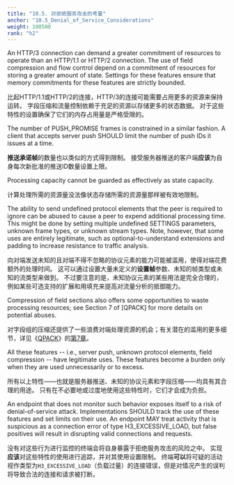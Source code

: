 ```yaml
---
title: "10.5. 对拒绝服务攻击的考量"
anchor: "10.5_Denial_of_Service_Considerations"
weight: 100500
rank: "h2"
---
```


An HTTP/3 connection can demand a greater commitment of resources to operate than an HTTP/1.1 or HTTP/2 connection. The use of field compression and flow control depend on a commitment of resources for storing a greater amount of state. Settings for these features ensure that memory commitments for these features are strictly bounded.

比起HTTP/1.1或HTTP/2的连接，HTTP/3的连接可能需要占用更多的资源来保持运转。
字段压缩和流量控制依赖于充足的资源以存储更多的状态数据。
对于这些特性的设置确保了它们的内存占用量是严格受限的。

The number of PUSH_PROMISE frames is constrained in a similar fashion. A client that accepts server push SHOULD limit the number of push IDs it issues at a time.

**推送承诺帧**的数量也以类似的方式得到限制。
接受服务器推送的客户端**应该**为自身每次新批准的推送ID数量设置上限。

Processing capacity cannot be guarded as effectively as state capacity.

计算处理所需的资源量没法像状态存储所需的资源量那样被有效地限制。

The ability to send undefined protocol elements that the peer is required to ignore can be abused to cause a peer to expend additional processing time. This might be done by setting multiple undefined SETTINGS parameters, unknown frame types, or unknown stream types. Note, however, that some uses are entirely legitimate, such as optional-to-understand extensions and padding to increase resistance to traffic analysis.

向对端发送未知的且对端不得不忽略的协议元素的能力可能被滥用，使得对端花费额外的处理时间。
这可以通过设置大量未定义的**设置帧**参数、未知的帧类型或未知的流类型来做到。
不过要注意的是，未知协议元素的某些用法是完全合理的，例如某些可选支持的扩展和用填充来提高对流量分析的抵御能力。

Compression of field sections also offers some opportunities to waste processing resources; see Section 7 of [QPACK] for more details on potential abuses.

对字段组的压缩还提供了一些浪费对端处理资源的机会；有关潜在的滥用的更多细节，详见《[QPACK]()》的[第7章]()。

All these features -- i.e., server push, unknown protocol elements, field compression -- have legitimate uses. These features become a burden only when they are used unnecessarily or to excess.

所有以上特性——也就是服务器推送、未知的协议元素和字段压缩——均具有其合理的用途。
只有在不必要地或过度地使用这些特性时，它们才会成为负担。

An endpoint that does not monitor such behavior exposes itself to a risk of denial-of-service attack. Implementations SHOULD track the use of these features and set limits on their use. An endpoint MAY treat activity that is suspicious as a connection error of type H3_EXCESSIVE_LOAD, but false positives will result in disrupting valid connections and requests.

没有对这些行为进行监控的终端会将自身暴露于拒绝服务攻击的风险之中。
实现**应该**对这些特性的使用进行追踪，并对其使用设置限制。
终端**可以**将可疑的活动视作类型为`H3_EXCESSIVE_LOAD`（负载过量）的连接错误，但是对情况产生的误判将导致合法的连接和请求被打断。
